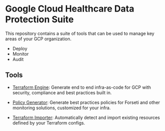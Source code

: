 # Google Cloud Healthcare Data Protection Suite

This repository contains a suite of tools that can be used to manage key areas
of your GCP organization.

-   Deploy
-   Monitor
-   Audit

## Tools

-   [Terraform Engine](./cmd/tfengine): Generate end to end infra-as-code for
    GCP with security, compliance and best practices built in.

-   [Policy Generator](./cmd/policygen): Generate best practices policies for
    Forseti and other monitoring solutions, customized for your infra.

-   [Terraform Importer](./cmd/tfimport): Automatically detect and import
    existing resources defined by your Terraform configs.
